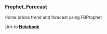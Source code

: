 ### Prophet_Forecast
Home prices trend and forecast using FBProphet
&nbsp;

Link to **[Notebook](https://github.com/AngeloDSML/Prophet_Forecast/blob/main/Prophet_Forecast_.ipynb)**
